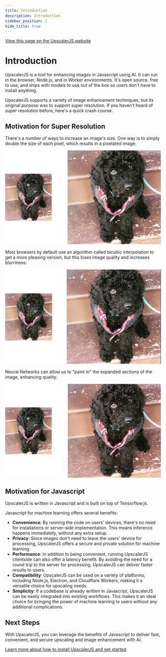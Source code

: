 ```yaml
---
title: Introduction
description: Introduction
sidebar_position: 1
hide_title: true
---
```


<a class="docs-link" href="https://upscalerjs.com/documentation">View this page on the UpscalerJS website</a>

# Introduction

UpscalerJS is a tool for enhancing images in Javascript using AI. It can run in the browser, Node.js, and in Worker environments. It's open source, free to use, and ships with models to use out of the box so users don't have to install anything.

UpscalerJS supports a variety of image enhancement techniques, but its original purpose was to support super resolution. If you haven't heard of super resolution before, here's a quick crash course.

## Motivation for Super Resolution

There's a number of ways to increase an image's size. One way is to simply double the size of each pixel, which results in a pixelated image:

![Pixelated 2x](./assets/image-2x.png)

Most browsers by default use an algorithm called bicubic interpolation to get a more pleasing version, but this loses image quality and increases blurriness:

![Bicubic 2x](./assets/image-bicubic-2x.png)

Neural Networks can allow us to "paint in" the expanded sections of the image, enhancing quality.

![Upscaled 2x](./assets/image-upscaled-2x.png)

## Motivation for Javascript

UpscalerJS is written in Javascript and is built on top of Tensorflow.js.

Javascript for machine learning offers several benefits:

- **Convenience**: By running the code on users' devices, there's no need for installations or server-side implementation. This means inference happens immediately, without any extra setup.
- **Privacy**: Since images don't need to leave the users' device for processing, UpscalerJS offers a secure and private solution for machine learning.
- **Performance**: In addition to being convenient, running UpscalerJS clientside can also offer a latency benefit. By avoiding the need for a round trip to the server for processing, UpscalerJS can deliver faster results to users.
- **Compatibility**: UpscalerJS can be used on a variety of platforms, including Node.js, Electron, and Cloudflare Workers, making it a versatile choice for upscaling needs.
- **Simplicity**: If a codebase is already written in Javascript, UpscalerJS can be easily integrated into existing workflows. This makes it an ideal choice for bringing the power of machine learning to users without any additional complications.

## Next Steps

With UpscalerJS, you can leverage the benefits of Javascript to deliver fast, convenient, and secure upscaling and image enhancement with AI.

[Learn more about how to install UpscalerJS and get started](/documentation/getting-started).
